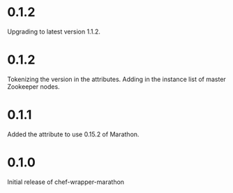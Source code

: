 # 0.1.2

Upgrading to latest version 1.1.2.

# 0.1.2

Tokenizing the version in the attributes.
Adding in the instance list of master Zookeeper nodes.

# 0.1.1

Added the attribute to use 0.15.2 of Marathon.

# 0.1.0

Initial release of chef-wrapper-marathon
